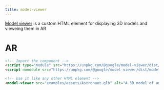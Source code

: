 ```yaml
---
title: model-viewer
---
```

[Model viewer](https://modelviewer.dev/) is a custom HTML element for displaying 3D models and vieweing them in AR

# AR

```html
<!-- Import the component -->
<script type="module" src="https://unpkg.com/@google/model-viewer/dist/model-viewer.js"></script>
<script nomodule src="https://unpkg.com/@google/model-viewer/dist/model-viewer-legacy.js"></script>

<!-- Use it like any other HTML element -->
<model-viewer src="examples/assets/Astronaut.glb" alt="A 3D model of an astronaut" auto-rotate camera-controls background-color="#455A64"></model-viewer>
```